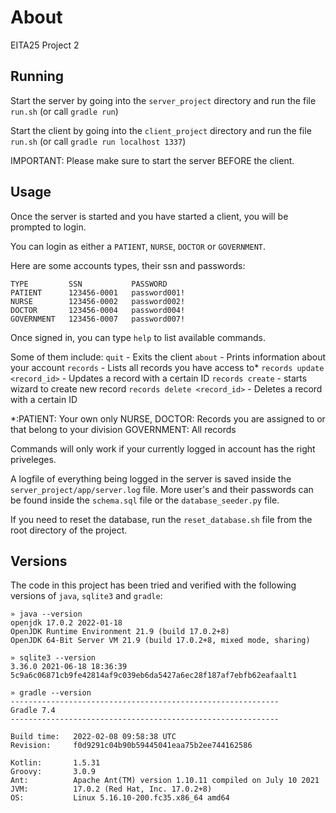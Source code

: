 # About
EITA25 Project 2

## Running
Start the server by going into the `server_project` directory and run the file `run.sh` (or call `gradle run`)

Start the client by going into the `client_project` directory and run the file `run.sh` (or call `gradle run localhost 1337`)

IMPORTANT: Please make sure to start the server BEFORE the client.

## Usage
Once the server is started and you have started a client, you will be prompted to login.

You can login as either a `PATIENT`, `NURSE`, `DOCTOR` or `GOVERNMENT`.

Here are some accounts types, their ssn and passwords:
```
TYPE         SSN           PASSWORD
PATIENT      123456-0001   password001!
NURSE        123456-0002   password002!
DOCTOR       123456-0004   password004!
GOVERNMENT   123456-0007   password007!
```

Once signed in, you can type `help` to list available commands.

Some of them include:
`quit` - Exits the client
`about` - Prints information about your account
`records` - Lists all records you have access to*
`records update <record_id>` - Updates a record with a certain ID
`records create` - starts wizard to create new record
`records delete <record_id>` - Deletes a record with a certain ID

*:PATIENT: Your own only
  NURSE, DOCTOR: Records you are assigned to or that belong to your division
  GOVERNMENT: All records

Commands will only work if your currently logged in account has the right priveleges.

A logfile of everything being logged in the server is saved inside the `server_project/app/server.log` file.
More user's and their passwords can be found inside the `schema.sql` file or the `database_seeder.py` file.

If you need to reset the database, run the `reset_database.sh` file from the root directory of the project.

## Versions
The code in this project has been tried and verified with the following versions of `java`, `sqlite3` and `gradle`:
```log
» java --version                                                                          
openjdk 17.0.2 2022-01-18
OpenJDK Runtime Environment 21.9 (build 17.0.2+8)
OpenJDK 64-Bit Server VM 21.9 (build 17.0.2+8, mixed mode, sharing)

» sqlite3 --version                                                                         
3.36.0 2021-06-18 18:36:39 5c9a6c06871cb9fe42814af9c039eb6da5427a6ec28f187af7ebfb62eafaalt1

» gradle --version                                                                         
------------------------------------------------------------
Gradle 7.4
------------------------------------------------------------

Build time:   2022-02-08 09:58:38 UTC
Revision:     f0d9291c04b90b59445041eaa75b2ee744162586

Kotlin:       1.5.31
Groovy:       3.0.9
Ant:          Apache Ant(TM) version 1.10.11 compiled on July 10 2021
JVM:          17.0.2 (Red Hat, Inc. 17.0.2+8)
OS:           Linux 5.16.10-200.fc35.x86_64 amd64
```
